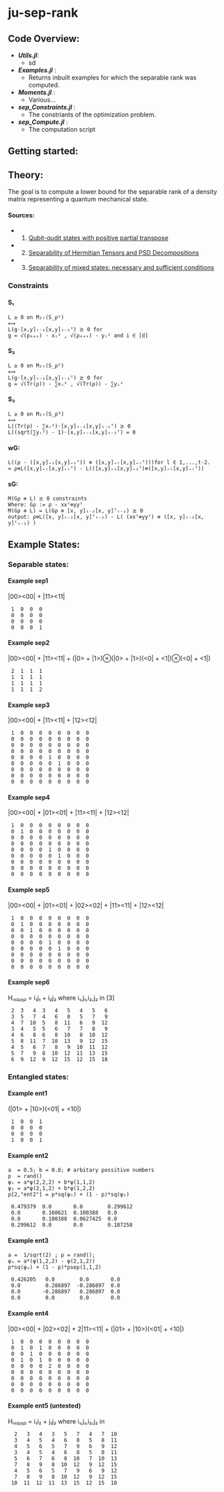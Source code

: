 # ju-sep-rank

##  Code Overview:
  - ***Utils.jl***:
    - sd
  - ***Examples.jl*** :
    - Returns inbuilt examples for which the separable rank was computed.
  - ***Moments.jl*** :
    - Various...
  - ***sep_Constraints.jl*** :
    - The constriants of the optimization problem.
  - ***sep_Compute.jl*** :
    - The computation script


## Getting started:



## Theory:
The goal is to compute a lower bound for the separable rank of a density matrix representing a quantum mechanical state.
#### Sources:
- 1. [Qubit-qudit states with positive partial transpose](http://arxiv.org/abs/1210.0111v2)
- 2. [Separability of Hermitian Tensors and PSD Decompositions](https://arxiv.org/abs/2011.08132v1)
- 3. [Separability of mixed states: necessary and sufficient conditions](https://arxiv.org/pdf/quant-ph/9605038v2.pdf)

### Constraints
#### S₁
```
L ≥ 0 on M₂ₜ(S_ρ¹)
⟺
L(g⋅[x,y]ₜ₋₁[x,y]ₜ₋₁ᵀ) ⪰ 0 for
g = √(ρₘₐₓ) - xᵢ² , √(ρₘₐₓ) - yᵢ² and i ∈ [d]
```

#### S₂
```
L ≥ 0 on M₂ₜ(S_ρ²)
⟺
L(g⋅[x,y]ₜ₋₁[x,y]ₜ₋₁ᵀ) ⪰ 0 for
g = √(Tr(ρ)) - ∑xᵢ² , √(Tr(ρ)) - ∑yᵢ²
```

#### S₃
```
L ≥ 0 on M₂ₜ(S_ρ³)
⟺
L((Tr(ρ) - ∑xᵢ²)⋅[x,y]ₜ₋₁[x,y]ₜ₋₁ᵀ) ⪰ 0
L((sqrt(∑yᵢ²) - 1)⋅[x,y]ₜ₋₁[x,y]ₜ₋₁ᵀ) = 0
```

#### wG:
```
L((ρ - ([x,y]₌₁[x,y]₌₁ᵀ)) ⊗ ([x,y]₌ₗ[x,y]₌ₗᵀ)))for l ∈ 1,...,t-2.
= ρ⊗L([x,y]₌ₗ[x,y]₌ₗᵀ) - L(([x,y]₌₁[x,y]₌₁ᵀ)⊗([x,y]₌ₗ[x,y]₌ₗᵀ))
```
#### sG:
```
M(Gρ ⊗ L) ⪰ 0 constraints
Where: Gρ := ρ - xxᵀ⊗yyᵀ
M(Gρ ⊗ L) = L(Gρ ⊗ [x, y]ₜ₋₂[x, y]ᵀₜ₋₂) ⪰ 0
output: ρ⊗L([x, y]ₜ₋₂[x, y]ᵀₜ₋₂) - L( (xxᵀ⊗yyᵀ) ⊗ ([x, y]ₜ₋₂[x, y]ᵀₜ₋₂) )
```

## Example States:
### Separable states:
#### Example sep1
|00><00| + |11><11|
```
 1  0  0  0
 0  0  0  0
 0  0  0  0
 0  0  0  1
```

#### Example sep2
|00><00| + |11><11| + (|0> + |1>)⊗(|0> + |1>)(<0| + <1|)⊗(<0| + <1|)
```
 2  1  1  1
 1  1  1  1
 1  1  1  1
 1  1  1  2
```

#### Example sep3
|00><00| + |11><11| + |12><12|
```
 1  0  0  0  0  0  0  0  0
 0  0  0  0  0  0  0  0  0
 0  0  0  0  0  0  0  0  0
 0  0  0  0  0  0  0  0  0
 0  0  0  0  1  0  0  0  0
 0  0  0  0  0  1  0  0  0
 0  0  0  0  0  0  0  0  0
 0  0  0  0  0  0  0  0  0
 0  0  0  0  0  0  0  0  0
```


#### Example sep4
|00><00| + |01><01| + |11><11| + |12><12|
```
 1  0  0  0  0  0  0  0  0
 0  1  0  0  0  0  0  0  0
 0  0  0  0  0  0  0  0  0
 0  0  0  0  0  0  0  0  0
 0  0  0  0  1  0  0  0  0
 0  0  0  0  0  1  0  0  0
 0  0  0  0  0  0  0  0  0
 0  0  0  0  0  0  0  0  0
 0  0  0  0  0  0  0  0  0
```

#### Example sep5
|00><00| + |01><01| + |02><02| + |11><11| + |12><12|
```
 1  0  0  0  0  0  0  0  0
 0  1  0  0  0  0  0  0  0
 0  0  1  0  0  0  0  0  0
 0  0  0  0  0  0  0  0  0
 0  0  0  0  1  0  0  0  0
 0  0  0  0  0  1  0  0  0
 0  0  0  0  0  0  0  0  0
 0  0  0  0  0  0  0  0  0
 0  0  0  0  0  0  0  0  0
```


#### Example sep6
Hᵢ₁ᵢ₂ⱼ₁ⱼ₂ = i₁j₁ + i₂j₂ where i₁,j₁,i₂,j₂ in [3]
```
 2  3   4  3   4   5   4   5   6
 3  5   7  4   6   8   5   7   9
 4  7  10  5   8  11   6   9  12
 3  4   5  5   6   7   7   8   9
 4  6   8  6   8  10   8  10  12
 5  8  11  7  10  13   9  12  15
 4  5   6  7   8   9  10  11  12
 5  7   9  8  10  12  11  13  15
 6  9  12  9  12  15  12  15  18
```


### Entangled states:


#### Example ent1
(|01> + |10>)(<01| + <10|)
```
 1  0  0  1
 0  0  0  0
 0  0  0  0
 1  0  0  1
```



#### Example ent2
```
a  = 0.5; b = 0.8; # arbitary possitive numbers
p  = rand()
ψ₁ = a*ψ(2,2,2) + b*ψ(1,1,2)
ψ₂ = a*ψ(2,1,2) + b*ψ(1,2,2)
ρ[2,"ent2"] = p*sq(ψ₁) + (1 - p)*sq(ψ₂)

 0.479379  0.0       0.0        0.299612
 0.0       0.160621  0.100388   0.0
 0.0       0.100388  0.0627425  0.0
 0.299612  0.0       0.0        0.187258
```


#### Example ent3
```
a =  1/sqrt(2) ; p = rand();
ψₐ = a*(ψ(1,2,2) - ψ(2,1,2))
p*sq(ψₐ) + (1 - p)*psep(1,1,2)

 0.426205   0.0        0.0       0.0
 0.0        0.286897  -0.286897  0.0
 0.0       -0.286897   0.286897  0.0
 0.0        0.0        0.0       0.0
```

#### Example ent4
|00><00| + |02><02| + 2|11><11| + (|01> + |10>)(<01| + <10|)
```
 1  0  0  0  0  0  0  0  0
 0  1  0  1  0  0  0  0  0
 0  0  1  0  0  0  0  0  0
 0  1  0  1  0  0  0  0  0
 0  0  0  0  2  0  0  0  0
 0  0  0  0  0  0  0  0  0
 0  0  0  0  0  0  0  0  0
 0  0  0  0  0  0  0  0  0
 0  0  0  0  0  0  0  0  0
```


#### Example ent5  (untested)
Hᵢ₁ᵢ₂ⱼ₁ⱼ₂ = i₁i₂ + j₁j₂ where i₁,j₁,i₂,j₂ in
```
  2   3   4   3   5   7   4   7  10
  3   4   5   4   6   8   5   8  11
  4   5   6   5   7   9   6   9  12
  3   4   5   4   6   8   5   8  11
  5   6   7   6   8  10   7  10  13
  7   8   9   8  10  12   9  12  15
  4   5   6   5   7   9   6   9  12
  7   8   9   8  10  12   9  12  15
 10  11  12  11  13  15  12  15  18
```

